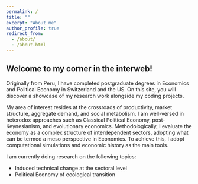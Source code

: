 ```yaml
---
permalink: /
title: ""
excerpt: "About me"
author_profile: true
redirect_from:
  - /about/
  - /about.html
---
```

## Welcome to my corner in the interweb!

Originally from Peru, I have completed postgraduate degrees in Economics and Political Economy in Switzerland and the US. On this site, you will discover a showcase of my research work alongside my coding projects.

My area of interest resides at the crossroads of productivity, market structure, aggregate demand, and social metabolism. I am well-versed in heterodox approaches such as Classical Political Economy, post-Keynesianism, and evolutionary economics. Methodologically, I evaluate the economy as a complex structure of interdependent sectors, adopting what can be termed a meso perspective in Economics. To achieve this, I adopt computational simulations and economic history as the main tools.

I am currently doing research on the following topics:

- Induced technical change at the sectoral level
- Political Economy of ecological transition





